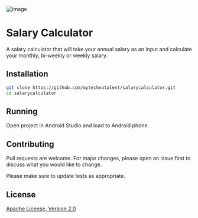 ![image](https://github.com/mytechnotalent/Salary_Calculator/blob/master/Salary%20Calculator.png?raw=true)

# Salary Calculator
A salary calculator that will take your annual salary as an input and calculate your monthly, bi-weekly or weekly salary. 

## Installation
```bash
git clone https://github.com/mytechnotalent/salarycalculator.git
cd salarycalculator
```

## Running

Open project in Android Studio and load to Android phone.

## Contributing

Pull requests are welcome. For major changes, please open an issue first to discuss what you would like to change.

Please make sure to update tests as appropriate.

## License
[Apache License, Version 2.0](https://www.apache.org/licenses/LICENSE-2.0)
